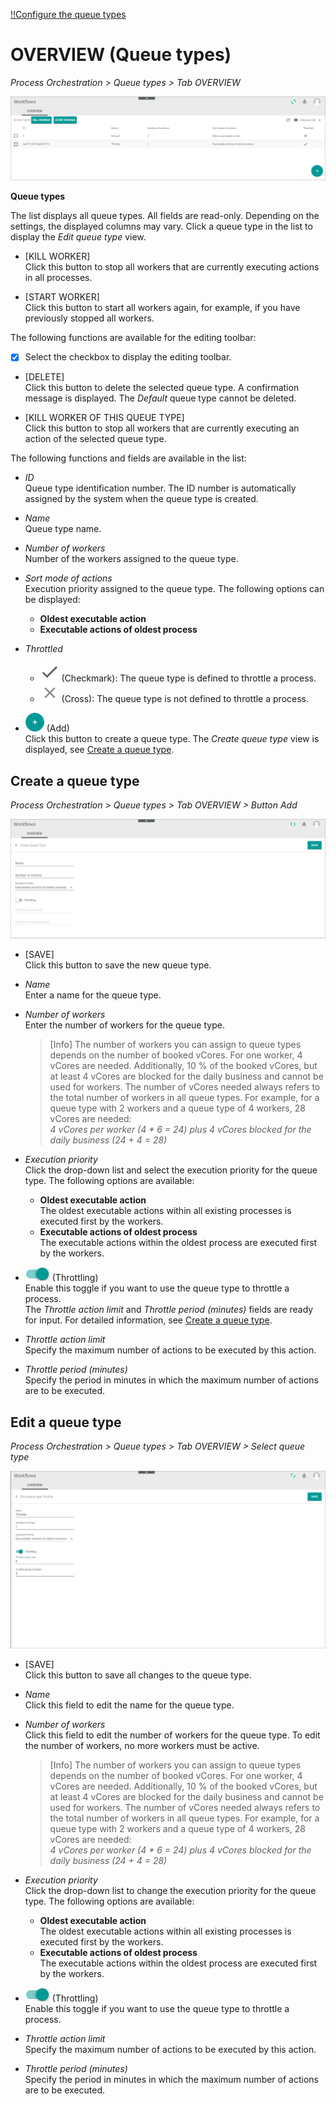 [!!Configure the queue types](../Integration/01_ConfigureQueueTypes.md)


# OVERVIEW (Queue types)

*Process Orchestration > Queue types > Tab OVERVIEW*

![Queue types](../../Assets/Screenshots/ActindoWorkFlow/QueueTypes/Overview.png "[Queue types]")

**Queue types**

The list displays all queue types. All fields are read-only. Depending on the settings, the displayed columns may vary. Click a queue type in the list to display the *Edit queue type* view.    

- [KILL WORKER]   
    Click this button to stop all workers that are currently executing actions in all processes.  

- [START WORKER]   
    Click this button to start all workers again, for example, if you have previously stopped all workers.

The following functions are available for the editing toolbar:

- [x]      
    Select the checkbox to display the editing toolbar.

- [DELETE]   
    Click this button to delete the selected queue type. A confirmation message is displayed. The *Default* queue type cannot be deleted.  

- [KILL WORKER OF THIS QUEUE TYPE]   
    Click this button to stop all workers that are currently executing an action of the selected queue type.   

The following functions and fields are available in the list:

- *ID*   
    Queue type identification number. The ID number is automatically assigned by the system when the queue type is created.

- *Name*   
    Queue type name.  

- *Number of workers*   
    Number of the workers assigned to the queue type.

- *Sort mode of actions*   
    Execution priority assigned to the queue type. The following options can be displayed:   
    - **Oldest executable action**
    - **Executable actions of oldest process**

- *Throttled*
     - ![Check](../../Assets/Icons/Check.png "[Check]") (Checkmark): The queue type is defined to throttle a process.
    - ![Cross](../../Assets/Icons/Cross02.png "[Cross]") (Cross): The queue type is not defined to throttle a process. 

- ![Add](../../Assets/Icons/Plus01.png "[Add]") (Add)   
    Click this button to create a queue type. The *Create queue type* view is displayed, see [Create a queue type](../Integration/01_ConfigureQueueTypes.md#create-a-queue-type).



## Create a queue type

*Process Orchestration > Queue types > Tab OVERVIEW > Button Add*

![Create queue type](../../Assets/Screenshots/ActindoWorkFlow/QueueTypes/CreateQueueType.png "[Create queue types]")

- [SAVE]   
    Click this button to save the new queue type.

- *Name*   
    Enter a name for the queue type.  

- *Number of workers*   
    Enter the number of workers for the queue type.

    > [Info] The number of workers you can assign to queue types depends on the number of booked vCores. For one worker, 4 vCores are needed. Additionally, 10 % of the booked vCores, but at least 4 vCores are blocked for the daily business and cannot be used for workers. The number of vCores needed always refers to the total number of workers in all queue types. For example, for a queue type with 2 workers and a queue type of 4 workers, 28 vCores are needed:    
    *4 vCores per worker (4 \* 6 = 24) plus 4 vCores blocked for the daily business (24 + 4 = 28)*

- *Execution priority*   
    Click the drop-down list and select the execution priority for the queue type. The following options are available:
    - **Oldest executable action**   
        The oldest executable actions within all existing processes is executed first by the workers.
    - **Executable actions of oldest process**   
        The executable actions within the oldest process are executed first by the workers.

- ![Throttling](../../Assets/Icons/Toggle.png "[Throttling]") (Throttling)   
    Enable this toggle if you want to use the queue type to throttle a process.    
    The *Throttle action limit* and *Throttle period (minutes)* fields are ready for input. For detailed information, see [Create a queue type](../Integration/01_ConfigureQueueTypes.md#create-a-queue-type).

- *Throttle action limit*  
    Specify the maximum number of actions to be executed by this action.   

- *Throttle period (minutes)*   
    Specify the period in minutes in which the maximum number of actions are to be executed.


## Edit a queue type

*Process Orchestration > Queue types > Tab OVERVIEW > Select queue type*

![Edit queue type](../../Assets/Screenshots/ActindoWorkFlow/QueueTypes/EditQueueType.png "[Edit queue types]")


- [SAVE]   
    Click this button to save all changes to the queue type.

- *Name*   
    Click this field to edit the name for the queue type.  

- *Number of workers*   
    Click this field to edit the number of workers for the queue type. To edit the number of workers, no more workers must be active.   

    > [Info] The number of workers you can assign to queue types depends on the number of booked vCores. For one worker, 4 vCores are needed. Additionally, 10 % of the booked vCores, but at least 4 vCores are blocked for the daily business and cannot be used for workers. The number of vCores needed always refers to the total number of workers in all queue types. For example, for a queue type with 2 workers and a queue type of 4 workers, 28 vCores are needed:   
   *4 vCores per worker (4 \* 6 = 24) plus 4 vCores blocked for the daily business (24 + 4 = 28)*

- *Execution priority*   
    Click the drop-down list to change the execution priority for the queue type. The following options are available:
    - **Oldest executable action**   
        The oldest executable actions within all existing processes is executed first by the workers.
    - **Executable actions of oldest process**   
        The executable actions within the oldest process are executed first by the workers.

- ![Throttling](../../Assets/Icons/Toggle.png "[Throttling]") (Throttling)   
    Enable this toggle if you want to use the queue type to throttle a process.

- *Throttle action limit*  
    Specify the maximum number of actions to be executed by this action.   

- *Throttle period (minutes)*   
     Specify the period in minutes in which the maximum number of actions are to be executed.
